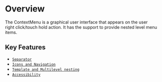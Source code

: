 # Overview

The ContextMenu is a graphical user interface that appears on the user right click/touch hold action.
It has the support to provide nested level menu items.

## Key Features

* [`Separator`](./getting-started#rendering-items-with-separator)
* [`Icons and Navigation`](./icons-and-navigation#icons-and-navigation)
* [`Template and Multilevel nesting`](./templates)
* [`Accessibility`](./accessibility#keyboard-accessibility)